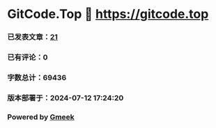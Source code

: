 # GitCode.Top :link: https://gitcode.top 
### 已发表文章：[21](https://gitcode.top/tag.html) 
### 已有评论：0 
### 字数总计：69436 
### 版本部署于：2024-07-12 17:24:20 
### Powered by [Gmeek](https://github.com/Meekdai/Gmeek)
